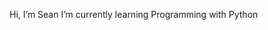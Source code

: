 Hi, I’m Sean
I’m currently learning Programming with Python 

<!---
Simmons-01/Simmons-01 is a ✨ special ✨ repository because its `README.md` (this file) appears on your GitHub profile.
You can click the Preview link to take a look at your changes.
--->
